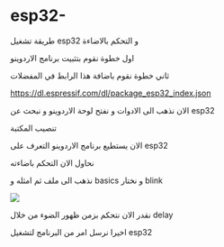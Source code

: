 # esp32-
طريقة تشغيل esp32 و التحكم بالاضاءة

اول خطوة نقوم بتثبيت برنامج الاردوينو

ثاني خطوة نقوم باضافة هذا الرابط في المفضلات

https://dl.espressif.com/dl/package_esp32_index.json

الان نذهب الى الادوات و نفتح لوحة الاردوينو و نبحث عن esp32 

تنصيب المكتبة 

الان يستطيع برنامج الاردوينو التعرف على esp32 

نحاول الان التحكم باضاءته 

نذهب الى ملف ثم امثله و basics و نختار blink 

<img src=https://user-images.githubusercontent.com/108413904/180268732-ff345007-c213-4cbe-8c7f-d8a744441a0f.png >

نقدر الان نتحكم بزمن ظهور الضوء من خلال delay 

اخيرا نرسل امر من البرنامج لتشغيل esp32
